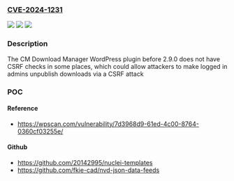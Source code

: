 ### [CVE-2024-1231](https://cve.mitre.org/cgi-bin/cvename.cgi?name=CVE-2024-1231)
![](https://img.shields.io/static/v1?label=Product&message=CM%20Download%20Manager%20&color=blue)
![](https://img.shields.io/static/v1?label=Version&message=0%3C%202.9.0%20&color=brighgreen)
![](https://img.shields.io/static/v1?label=Vulnerability&message=CWE-352%20Cross-Site%20Request%20Forgery%20(CSRF)&color=brighgreen)

### Description

The CM Download Manager  WordPress plugin before 2.9.0 does not have CSRF checks in some places, which could allow attackers to make logged in admins unpublish downloads via a CSRF attack

### POC

#### Reference
- https://wpscan.com/vulnerability/7d3968d9-61ed-4c00-8764-0360cf03255e/

#### Github
- https://github.com/20142995/nuclei-templates
- https://github.com/fkie-cad/nvd-json-data-feeds

